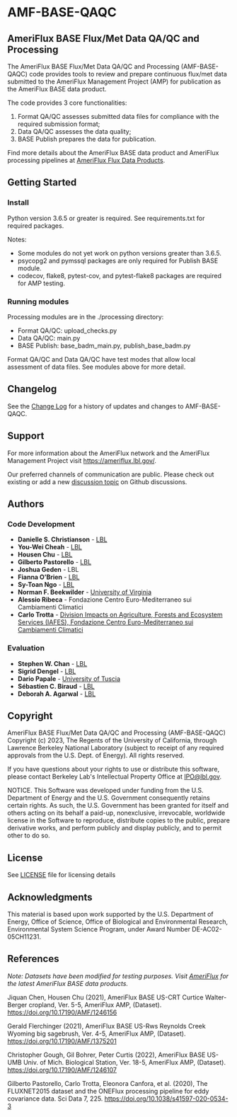 # AMF-BASE-QAQC
## AmeriFlux BASE Flux/Met Data QA/QC and Processing

The AmeriFlux BASE Flux/Met Data QA/QC and Processing (AMF-BASE-QAQC) code provides tools to review and prepare continuous flux/met data submitted to the AmeriFlux Management Project (AMP) for publication as the AmeriFlux BASE data product. 

The code provides 3 core functionalities: 
1. Format QA/QC assesses submitted data files for compliance with the required submission format; 
2. Data QA/QC assesses the data quality; 
3. BASE Publish prepares the data for publication.

Find more details about the AmeriFlux BASE data product and AmeriFlux processing pipelines at [AmeriFlux Flux Data Products](https://ameriflux.lbl.gov/data/flux-data-products/).

## Getting Started

### Install

Python version 3.6.5 or greater is required. See requirements.txt for required packages.

Notes: 
* Some modules do not yet work on python versions greater than 3.6.5.
* psycopg2 and pymssql packages are only required for Publish BASE module.
* codecov, flake8, pytest-cov, and pytest-flake8 packages are required for AMP testing.

### Running modules

Processing modules are in the ./processing directory:
* Format QA/QC: upload_checks.py
* Data QA/QC: main.py
* BASE Publish: base_badm_main.py, publish_base_badm.py

Format QA/QC and Data QA/QC have test modes that allow local assessment of data files. See modules above for more detail.

## Changelog

See the [Change Log](CHANGES.md) for a history of updates and changes to AMF-BASE-QAQC.

## Support

For more information about the AmeriFlux network and the AmeriFlux Management Project visit https://ameriflux.lbl.gov/.

Our preferred channels of communication are public. Please check out existing or add a new [discussion topic](https://github.com/AMF-FLX/AMF-BASE-QAQC/discussions) on Github discussions.

## Authors

### Code Development

* **Danielle S. Christianson** - [LBL](https://crd.lbl.gov/divisions/scidata/ids/staff/danielle-christianson/)
* **You-Wei Cheah** - [LBL](https://crd.lbl.gov/divisions/scidata/ids/staff/you-wei-cheah/)
* **Housen Chu** - [LBL](https://eesa.lbl.gov/profiles/housen-chu/)
* **Gilberto Pastorello** - [LBL](https://crd.lbl.gov/divisions/scidata/uds/staff/gilberto-pastorello/)
* **Joshua Geden** - LBL
* **Fianna O’Brien** - [LBL](https://crd.lbl.gov/divisions/scidata/ids/staff/fianna-obrien/)
* **Sy-Toan Ngo** - [LBL](https://crd.lbl.gov/divisions/scidata/ids/staff/sy-toan-ngo/)
* **Norman F. Beekwilder** - [University of Virginia](https://www.linkedin.com/in/norm-beekwilder-a3a24b127/)
* **Alessio Ribeca** - Fondazione Centro Euro-Mediterraneo sui Cambiamenti Climatici
* **Carlo Trotta** - [Division Impacts on Agriculture, Forests and Ecosystem Services (IAFES), Fondazione Centro Euro-Mediterraneo sui Cambiamenti Climatici](https://www.researchgate.net/profile/Carlo-Trotta)

### Evaluation

* **Stephen W. Chan** - [LBL](https://eesa.lbl.gov/profiles/wai-yin-stephen-chan/)
* **Sigrid Dengel** - [LBL](https://eesa.lbl.gov/profiles/sigrid-dengel/)
* **Dario Papale** - [University of Tuscia](https://www.researchgate.net/profile/Dario-Papale)
* **Sébastien C. Biraud** - [LBL](https://eesa.lbl.gov/profiles/sebastien-biraud/)
* **Deborah A. Agarwal** - [LBL](https://crd.lbl.gov/divisions/scidata/about-scidata/office-of-the-director/agarwal/)


## Copyright

AmeriFlux BASE Flux/Met Data QA/QC and Processing (AMF-BASE-QAQC) Copyright (c) 2023, 
The Regents of the University of California, through Lawrence Berkeley National Laboratory 
(subject to receipt of any required approvals from the U.S. Dept. of Energy). All rights reserved.

If you have questions about your rights to use or distribute this software,
please contact Berkeley Lab's Intellectual Property Office at IPO@lbl.gov.

NOTICE.  This Software was developed under funding from the U.S. Department
of Energy and the U.S. Government consequently retains certain rights.  As
such, the U.S. Government has been granted for itself and others acting on
its behalf a paid-up, nonexclusive, irrevocable, worldwide license in the
Software to reproduce, distribute copies to the public, prepare derivative
works, and perform publicly and display publicly, and to permit other to do so.

## License

See [LICENSE](LICENSE) file for licensing details

## Acknowledgments

This material is based upon work supported by the U.S. Department of Energy, Office of Science, Office of Biological and Environmental Research, Environmental System Science Program, under Award Number DE-AC02-05CH11231.

## References
*Note: Datasets have been modified for testing purposes. Visit [AmeriFlux](https://ameriflux.lbl.gov/) for the latest AmeriFlux BASE data products.*

Jiquan Chen, Housen Chu (2021), AmeriFlux BASE US-CRT Curtice Walter-Berger cropland, Ver. 5-5, AmeriFlux AMP, (Dataset). https://doi.org/10.17190/AMF/1246156

Gerald Flerchinger (2021), AmeriFlux BASE US-Rws Reynolds Creek Wyoming big sagebrush, Ver. 4-5, AmeriFlux AMP, (Dataset). https://doi.org/10.17190/AMF/1375201

Christopher Gough, Gil Bohrer, Peter Curtis (2022), AmeriFlux BASE US-UMB Univ. of Mich. Biological Station, Ver. 18-5, AmeriFlux AMP, (Dataset). https://doi.org/10.17190/AMF/1246107

Gilberto Pastorello, Carlo Trotta, Eleonora Canfora, et al. (2020), The FLUXNET2015 dataset and the ONEFlux processing pipeline for eddy covariance data. Sci Data 7, 225. https://doi.org/10.1038/s41597-020-0534-3